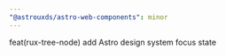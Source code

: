 ```yaml
---
"@astrouxds/astro-web-components": minor
---
```


feat(rux-tree-node) add Astro design system focus state
